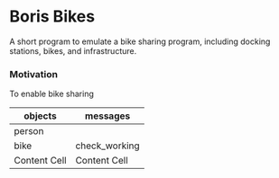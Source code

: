 # Boris Bikes

A short program to emulate a bike sharing program, including docking stations, bikes, and infrastructure.

### Motivation
To enable bike sharing




| objects  | messages |
| ------------- | ------------- |
|  person            |
| bike  | check_working  |
| Content Cell  | Content Cell  |
